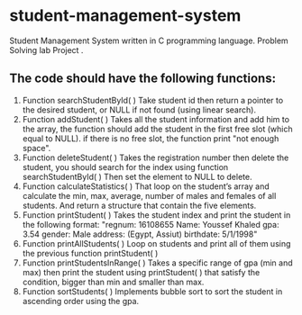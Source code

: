 # student-management-system
Student Management System written in C programming language. Problem Solving lab Project . 
## The code should have the following functions:
1. Function searchStudentById( )
Take student id then return a pointer to the desired student, or NULL if not found (using linear search).
2. Function addStudent( )
Takes all the student information and add him to the array, the function should add the student in the first free slot (which equal to NULL). if there is no free slot, the function print "not enough space".
3. Function deleteStudent( )
Takes the registration number then delete the student, you should search for the index using function searchStudentById( ) Then set the element to NULL to delete.
4. Function calculateStatistics( )
That loop on the student’s array and calculate the min, max, average, number of males and females of all students. And return a structure that contain the five elements.
5. Function printStudent( )
Takes the student index and print the student in the following format:
"regnum: 16108655 Name: Youssef Khaled gpa: 3.54 gender: Male address: (Egypt, Assiut) birthdate: 5/1/1998"
6. Function printAllStudents( )
Loop on students and print all of them using the previous function printStudent( )
7. Function printStudentsInRange( )
Takes a specific range of gpa (min and max) then print the student using printStudent( ) that satisfy the condition, bigger than min and smaller than max.
8. Function sortStudents( )
Implements bubble sort to sort the student in ascending order using the gpa.
